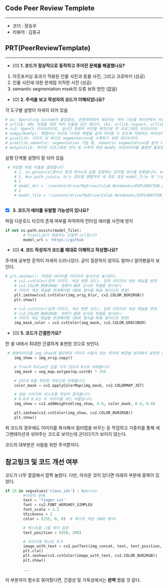 ## **Code Peer Review Templete**
------------------
- 코더 : 장승우
- 리뷰어 : 김동규

## **PRT(PeerReviewTemplate)**
------------------  
- [O] **1. 코드가 정상적으로 동작하고 주어진 문제를 해결했나요?**

1. 아웃포커싱 효과가 적용된 인물 사진과 동물 사진, 그리고 크로마키 (성공)
2. 인물 사진에 대한 문제점 지적한 사진 (성공)
3. semantic segmentation mask의 오류 보와 방안 (없음)

- [O] **2. 주석을 보고 작성자의 코드가 이해되었나요?**

각 도구별 설명이 자세히 되어 있음
```python
# os: Operating System의 줄임말로, 운영체제에서 제공되는 여러 기능을 파이썬에서 사용할 수 있도록 함 (Ex. 디렉토리 경로 이동, 시스템 환경 변수 가져오기 등)
# urllib: URL 작업을 위한 여러 모듈을 모은 패키지. (Ex. urllib.request, urllib.parse, ...)
# cv2: OpenCV 라이브러리로, 실시간 컴퓨터 비전을 목적으로 한 프로그래밍 라이브러리
# numpy(NumPy): 행렬이나 대규모 다차원 배열을 쉽게 처리할 수 있도록 지원하는 라이브러리. 데이터 구조 외에도 수치 계산을 위해 효율적으로 구현된 기능을 제공
# pixellib: 이미지 및 비디오 segmentation을 수행하기 위한 라이브러리. 
# pixellib.semantic: segmentation 기법 중, semantic segmentation을 쉽게 사용할 수 있도록 만든 라이브러리
# matplotlib: 파이썬 프로그래밍 언어 및 수학적 확장 NumPy 라이브러리를 활용한 플로팅 라이브러리로, 데이터 시각화 도구
```

실행 단계별 설명이 잘 되어 있음
```python
 # 저장할 파일 이름을 결정합니다
    # 1. os.getenv(x)함수는 환경 변수x의 값을 포함하는 문자열 변수를 반환합니다. model_dir 에 "/aiffel/human_segmentation/models" 저장
    # 2. #os.path.join(a, b)는 경로를 병합하여 새 경로 생성 model_file 에 "/aiffel/aiffel/human_segmentation/models/deeplabv3_xception_tf_dim_ordering_tf_kernels.h5" 저장
    # 1
    # model_dir = '/content/drive/MyDrive/Colab Notebooks/EXPLORATION_data/E05'
    # 2
    # model_file = '/content/drive/MyDrive/Colab Notebooks/EXPLORATION_data/E05/deeplabv3_xception_tf_dim_ordering_tf_kernels.h5'
    
```

- [x] **3. 코드가 에러를 유발할 가능성이 있나요?**

파일 다운로드 타깃의 존재 여부를 파악하여 런타임 에러를 사전에 방지
```python
if not os.path.exists(model_file):
        # PixelLib가 제공하는 모델의 url입니다
        model_url = 'https://github
```

- [O] **4. 코드 작성자가 코드를 제대로 이해하고 작성했나요?**

주석에 공부한 흔적이 자세히 드러나있다.
굳이 질문하지 않아도 얼마나 알아봤을지 보인다.
```python
# plt.imshow(): 저장된 데이터를 이미지의 형식으로 표시한다.
    # cv2.cvtColor(입력 이미지, 색상 변환 코드): 입력 이미지의 색상 채널을 변경
    # cv2.COLOR_BGR2RGB: 원본이 BGR 순서로 픽셀을 읽다보니
    # 이미지 색상 채널을 변경해야함 (BGR 형식을 RGB 형식으로 변경)   
    plt.imshow(cv2.cvtColor(img_orig_blur, cv2.COLOR_BGR2RGB))
    plt.show()

    # cv2.cvtColor(입력 이미지, 색상 변환 코드): 입력 이미지의 색상 채널을 변경
    # cv2.COLOR_BGR2RGB: 원본이 BGR 순서로 픽셀을 읽다보니
    # 이미지 색상 채널을 변경해야함 (BGR 형식을 RGB 형식으로 변경) 
    img_mask_color = cv2.cvtColor(img_mask, cv2.COLOR_GRAY2BGR)
```

- [O] **5. 코드가 간결한가요?**

한 셀 내에서 최대한 간결하게 표현된 것으로 보인다.
```python
 # 원본이미지를 img_show에 할당한뒤 이미지 사람이 있는 위치와 배경을 분리해서 표현한 color_mask 를 만든뒤 두 이미지를 합쳐서 출력
    img_show = img_orig.copy()

    # True과 False인 값을 각각 255과 0으로 바꿔줍니다
    img_mask = seg_map.astype(np.uint8) * 255

    # 255와 0을 적당한 색상으로 바꿔봅니다
    color_mask = cv2.applyColorMap(img_mask, cv2.COLORMAP_JET)

    # 원본 이미지와 마스트를 적당히 합쳐봅니다
    # 0.6과 0.4는 두 이미지를 섞는 비율입니다.
    img_show = cv2.addWeighted(img_show, 0.6, color_mask, 0.4, 0.0)

    plt.imshow(cv2.cvtColor(img_show, cv2.COLOR_BGR2RGB))
    plt.show()

```
위 코드의 경우에도 이미지를 복사해서 컬러맵을 바꾸는 등 작업하고 가중치를 통해 세그멘테이션과 섞어주는 코드로 보이는데
군더더기가 보이지 않는다.

코드의 대부분은 사람을 위한 주석뿐이다.

## **참고링크 및 코드 개선 여부**

코드가 너무 깔끔해서 깜짝 놀랐다.
다만, 아쉬운 것이 있다면 아래의 부분에 중복이 있었다.
```python
if 15 in segvalues['class_ids'] : #person
        #이미지 문제
        text = 'finger cut'
        font = cv2.FONT_HERSHEY_SIMPLEX
        font_scale = 1.2
        thickness = 2
        color = (255, 0, 0)  # 텍스트 색상 (BGR 형식)

        # 텍스트를 그릴 위치 설정
        text_position = (450, 200)

        # 이미지에 텍스트 추가
        image_with_text = cv2.putText(img_concat, text, text_position, font, font_scale, color, thickness)
        plt.cla()
        plt.imshow(cv2.cvtColor(image_with_text, cv2.COLOR_BGR2RGB))
        plt.show()
        
        ...
```
이 부분까지 함수로 묶어줬다면, 간결성 및 가독성에서는 **완벽** 했을 것 같다.

    
